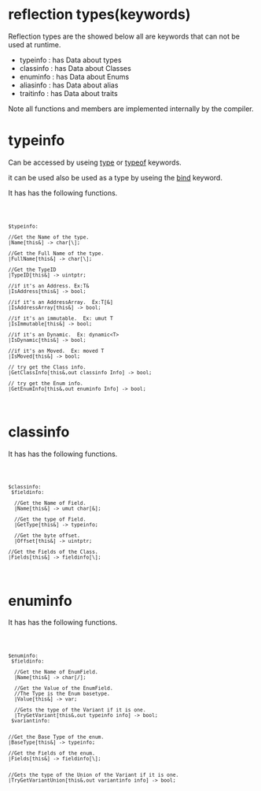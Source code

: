 # reflection types(keywords)

Reflection types are the showed below all are keywords that can not be used at runtime.
 
 - typeinfo : has Data about types
 - classinfo : has Data about Classes
 - enuminfo : has Data about Enums
 - aliasinfo : has Data about alias
 - traitinfo : has Data about traits


Note all functions and members are implemented internally by the compiler.

# typeinfo

Can be accessed by useing [type](./type.md) or [typeof](./type.md) keywords.

it can be used also be used as a type by useing the [bind](./type.md) keyword.


It has has the following functions.

<code>

    $typeinfo:
     
    //Get the Name of the type.
    |Name[this&] -> char[\];

    //Get the Full Name of the type.
    |FullName[this&] -> char[\];
   
    //Get the TypeID
    |TypeID[this&] -> uintptr;
      
    //if it's an Address. Ex:T&
    |IsAddress[this&] -> bool;

    //if it's an AddressArray.  Ex:T[&]
    |IsAddressArray[this&] -> bool;

    //if it's an immutable.  Ex: umut T
    |IsImmutable[this&] -> bool;

    //if it's an Dynamic.  Ex: dynamic<T>
    |IsDynamic[this&] -> bool;

    //if it's an Moved.  Ex: moved T
    |IsMoved[this&] -> bool;

    // try get the Class info.
    |GetClassInfo[this&,out classinfo Info] -> bool;

    // try get the Enum info.
    |GetEnumInfo[this&,out enuminfo Info] -> bool;
  

</code>

# classinfo

It has has the following functions.

<code>

    

    $classinfo:
     $fieldinfo:
      
      //Get the Name of Field.
      |Name[this&] -> umut char[&];
      
      //Get the type of Field.
      |GetType[this&] -> typeinfo;
      
      //Get the byte offset.
      |Offset[this&] -> uintptr;

    //Get the Fields of the Class.
    |Fields[this&] -> fieldinfo[\];


</code>

# enuminfo

It has has the following functions.

<code>

    

    $enuminfo:
     $fieldinfo:
      
      //Get the Name of EnumField.
      |Name[this&] -> char[/];
      
      //Get the Value of the EnumField.
      //The Type is the Enum basetype.
      |Value[this&] -> var;
      
      //Gets the type of the Variant if it is one.
      |TryGetVariant[this&,out typeinfo info] -> bool;
     $variantinfo:


    //Get the Base Type of the enum.
    |BaseType[this&] -> typeinfo;

    //Get the Fields of the enum.
    |Fields[this&] -> fieldinfo[\];


    //Gets the type of the Union of the Variant if it is one.
    |TryGetVariantUnion[this&,out variantinfo info] -> bool;

</code>